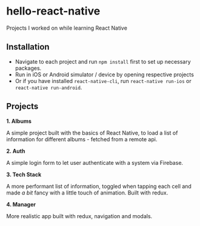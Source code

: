 # hello-react-native

Projects I worked on while learning React Native

## Installation

* Navigate to each project and run `npm install` first to set up necessary packages.
* Run in iOS or Android simulator / device by opening respective projects
* Or if you have installed `react-native-cli`, run `react-native run-ios` or `react-native run-android`.

## Projects
**1. Albums**

A simple project built with the basics of React Native, to load a list of information for different albums - fetched from a remote api.

**2. Auth**

A simple login form to let user authenticate with a system via Firebase.

**3. Tech Stack**

A more performant list of information, toggled when tapping each cell and made *a bit* fancy with a little touch of animation. Built with redux.

**4. Manager**

More realistic app built with redux, navigation and modals.



